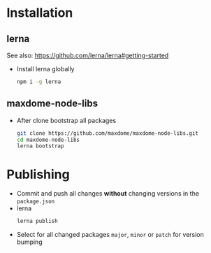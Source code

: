 # Installation

## lerna

See also: https://github.com/lerna/lerna#getting-started

* Install lerna globally
  ```bash
  npm i -g lerna
  ```

## maxdome-node-libs

* After clone bootstrap all packages
  ```bash
  git clone https://github.com/maxdome/maxdome-node-libs.git
  cd maxdome-node-libs
  lerna bootstrap
  ```

# Publishing

* Commit and push all changes **without** changing versions in the `package.json`
* lerna
  ```bash
  lerna publish
  ```
* Select for all changed packages `major`, `minor` or `patch` for version bumping
